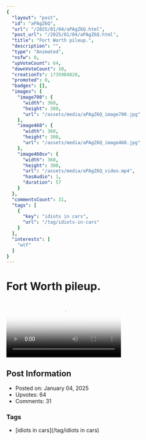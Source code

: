 ```yaml
---
{
  "layout": "post",
  "id": "aPAgZ6Q",
  "url": "/2025/01/04/aPAgZ6Q.html",
  "post_url": "/2025/01/04/aPAgZ6Q.html",
  "title": "Fort Worth pileup.",
  "description": "",
  "type": "Animated",
  "nsfw": 0,
  "upVoteCount": 64,
  "downVoteCount": 10,
  "creationTs": 1735984828,
  "promoted": 0,
  "badges": [],
  "images": {
    "image700": {
      "width": 360,
      "height": 300,
      "url": "/assets/media/aPAgZ6Q_image700.jpg"
    },
    "image460": {
      "width": 360,
      "height": 300,
      "url": "/assets/media/aPAgZ6Q_image460.jpg"
    },
    "image460sv": {
      "width": 360,
      "height": 300,
      "url": "/assets/media/aPAgZ6Q_video.mp4",
      "hasAudio": 1,
      "duration": 57
    }
  },
  "commentsCount": 31,
  "tags": [
    {
      "key": "idiots in cars",
      "url": "/tag/idiots-in-cars"
    }
  ],
  "interests": [
    "wtf"
  ]
}
---
```


# Fort Worth pileup.

<video controls playsinline loop poster="/assets/media/aPAgZ6Q_image460.jpg">
  <source src="/assets/media/aPAgZ6Q_video.mp4" type="video/mp4">
  Your browser does not support the video tag.
</video>

## Post Information

- Posted on: January 04, 2025
- Upvotes: 64
- Comments: 31

### Tags

- [idiots in cars](/tag/idiots in cars)
